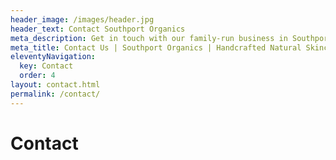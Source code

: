 ```yaml
---
header_image: /images/header.jpg
header_text: Contact Southport Organics
meta_description: Get in touch with our family-run business in Southport for enquiries about our handcrafted, vegan and organic skincare products. 100% plastic-free packaging.
meta_title: Contact Us | Southport Organics | Handcrafted Natural Skincare
eleventyNavigation:
  key: Contact
  order: 4
layout: contact.html
permalink: /contact/
---
```

# Contact
